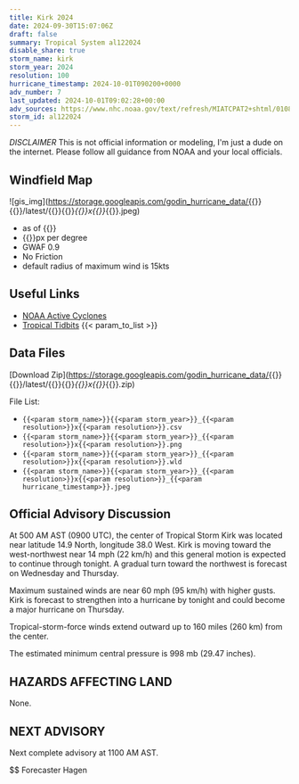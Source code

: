 ```yaml
---
title: Kirk 2024
date: 2024-09-30T15:07:06Z
draft: false
summary: Tropical System al122024
disable_share: true
storm_name: kirk
storm_year: 2024
resolution: 100
hurricane_timestamp: 2024-10-01T090200+0000
adv_number: 7
last_updated: 2024-10-01T09:02:28+00:00
adv_sources: https://www.nhc.noaa.gov/text/refresh/MIATCPAT2+shtml/010844.shtml;https://www.nhc.noaa.gov/refresh/graphics_at2+shtml/084749.shtml?cone
storm_id: al122024
---
```

*DISCLAIMER* This is not official information or modeling, I'm just a dude on the internet.  Please follow all guidance from NOAA and your local officials.

## Windfield Map
![gis_img](https://storage.googleapis.com/godin_hurricane_data/{{<param storm_name>}}{{<param storm_year>}}/latest/{{<param storm_name>}}{{<param storm_year>}}_{{<param resolution>}}x{{<param resolution>}}_{{<param hurricane_timestamp>}}.jpeg)

- as of {{<param last_updated>}}
- {{<param resolution>}}px per degree
- GWAF 0.9
- No Friction
- default radius of maximum wind is 15kts

## Useful Links
- [NOAA Active Cyclones](https://www.nhc.noaa.gov/)
- [Tropical Tidbits](https://www.tropicaltidbits.com/storminfo/)
{{< param_to_list >}}

## Data Files
[Download Zip](https://storage.googleapis.com/godin_hurricane_data/{{<param storm_name>}}{{<param storm_year>}}/latest/{{<param storm_name>}}{{<param storm_year>}}_{{<param resolution>}}x{{<param resolution>}}_{{<param hurricane_timestamp>}}.zip)

File List:
- `{{<param storm_name>}}{{<param storm_year>}}_{{<param resolution>}}x{{<param resolution>}}.csv`
- `{{<param storm_name>}}{{<param storm_year>}}_{{<param resolution>}}x{{<param resolution>}}.png`
- `{{<param storm_name>}}{{<param storm_year>}}_{{<param resolution>}}x{{<param resolution>}}.wld`
- `{{<param storm_name>}}{{<param storm_year>}}_{{<param resolution>}}x{{<param resolution>}}_{{<param hurricane_timestamp>}}.jpeg`


## Official Advisory Discussion
At 500 AM AST (0900 UTC), the center of Tropical Storm Kirk was
located near latitude 14.9 North, longitude 38.0 West. Kirk is
moving toward the west-northwest near 14 mph (22 km/h) and this 
general motion is expected to continue through tonight. A gradual 
turn toward the northwest is forecast on Wednesday and Thursday.
 
Maximum sustained winds are near 60 mph (95 km/h) with higher gusts.
Kirk is forecast to strengthen into a hurricane by tonight and 
could become a major hurricane on Thursday.
 
Tropical-storm-force winds extend outward up to 160 miles (260 km)
from the center.
 
The estimated minimum central pressure is 998 mb (29.47 inches).
 
 
HAZARDS AFFECTING LAND
----------------------
None.
 
 
NEXT ADVISORY
-------------
Next complete advisory at 1100 AM AST.
 
$$
Forecaster Hagen